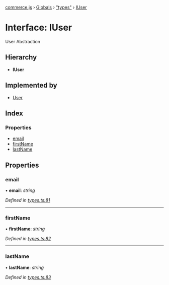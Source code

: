 [commerce.js](../README.md) › [Globals](../globals.md) › ["types"](../modules/_types_.md) › [IUser](_types_.iuser.md)

# Interface: IUser

User Abstraction

## Hierarchy

* **IUser**

## Implemented by

* [User](../classes/_user_.user.md)

## Index

### Properties

* [email](_types_.iuser.md#email)
* [firstName](_types_.iuser.md#firstname)
* [lastName](_types_.iuser.md#lastname)

## Properties

###  email

• **email**: *string*

*Defined in [types.ts:81](https://github.com/shopjs/commerce.js/blob/eb9b867/src/types.ts#L81)*

___

###  firstName

• **firstName**: *string*

*Defined in [types.ts:82](https://github.com/shopjs/commerce.js/blob/eb9b867/src/types.ts#L82)*

___

###  lastName

• **lastName**: *string*

*Defined in [types.ts:83](https://github.com/shopjs/commerce.js/blob/eb9b867/src/types.ts#L83)*
